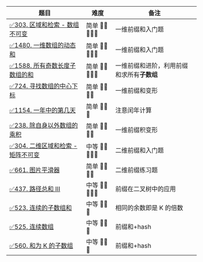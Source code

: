 | 题目                                                                                      | 难度            | 备注                      | 
|-----------------------------------------------------------------------------------------|---------------|-------------------------|
| [✅303. 区域和检索 - 数组不可变](https://leetcode-cn.com/problems/range-sum-query-immutable/)      | 简单 🤩🤩🤩🤩🤩 | 一维前缀和入门题                |
| [✅1480. 一维数组的动态和](https://leetcode-cn.com/problems/running-sum-of-1d-array/)            | 简单 🤩🤩🤩🤩🤩 | 一维前缀和入门题                |
| [✅1588. 所有奇数长度子数组的和](https://leetcode-cn.com/problems/sum-of-all-odd-length-subarrays/) | 简单 🤩🤩🤩🤩🤩 | 一维前缀和进阶，利用前缀和求所有**子数组** |
| [✅724. 寻找数组的中心下标](https://leetcode-cn.com/problems/find-pivot-index/)                   | 简单 🤩🤩🤩🤩   | 一维前缀和变形                 |
| [✅1154. 一年中的第几天](https://leetcode-cn.com/problems/find-pivot-index/)                   | 简单 🤩🤩🤩     | 注意闰年计算                  |
| [✅238. 除自身以外数组的乘积](https://leetcode-cn.com/problems/product-of-array-except-self/)      | 简单 🤩🤩🤩🤩   | 一维前缀积变形                 |
| [✅304. 二维区域和检索 - 矩阵不可变](https://leetcode-cn.com/problems/range-sum-query-2d-immutable/) | 中等 🤩🤩🤩🤩🤩 | 二维前缀和入门题                |
| [✅661. 图片平滑器](https://leetcode-cn.com/problems/image-smoother/)                         | 简单 🤩🤩🤩🤩   | 二维前缀练习题                 |
| [✅437. 路径总和 III](https://leetcode-cn.com/problems/path-sum-iii/) | 中等 🤩🤩🤩🤩🤩 | 前缀在二叉树中的应用              |
| [✅523. 连续的子数组和](https://leetcode-cn.com/problems/continuous-subarray-sum/) | 中等 🤩🤩🤩 | 相同的余数即是 K 的倍数           |
| [✅525. 连续数组](https://leetcode-cn.com/problems/contiguous-array/) | 中等 🤩🤩🤩 | 前缀和+hash                |
| [✅560. 和为 K 的子数组](https://leetcode-cn.com/problems/subarray-sum-equals-k/) | 中等 🤩🤩🤩 | 前缀和+hash                |

